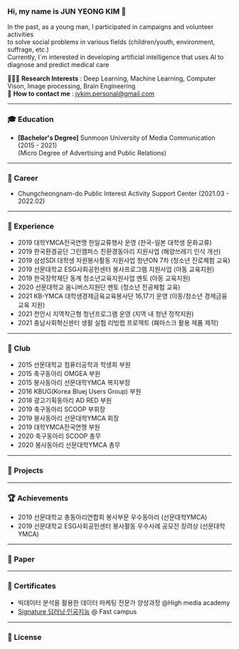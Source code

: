### Hi, my name is JUN YEONG KIM 👋
In the past, as a young man, I participated in campaigns and volunteer activities \
to solve social problems in various fields (children/youth, environment, suffrage, etc.) \
Currently, I`m interested in developing artificial intelligence that uses AI to diagnose and predict medical care

🧑🏻‍💻 **Research Interests** : Deep Learning, Machine Learning, Computer Vison, Image processing, Brain Engineering \
📝 **How to contact me** : jykim.personal@gmail.com

--------------------------------------------------------------------------------------------------------------------
### 🎓 Education
- **[Bachelor's Degree]** Sunmoon University of Media Communication (2015 - 2021) \
  (Micro Degree of Advertising and Public Relations)
<!--- **[Bachelor's Degree]** Hallym University of Artificial Intelligence Convergence (2025 - present) \
  (Micro Degree of AI Medical Convergence) -->
--------------------------------------------------------------------------------------------------------------------
### 👔 Career
- Chungcheongnam-do Public Interest Activity Support Center (2021.03 - 2022.02)
<!--- [MMC Lab](https://mmc.hallym.ac.kr/?page_id=3780) Undergraduate Research Student (2025.03 - present) -->
--------------------------------------------------------------------------------------------------------------------
### 📖 Experience
- 2019 대학YMCA전국연맹 한일교류행사 운영 (한국-일본 대학생 문화교류) 
- 2019 한국환경공단 그린캠퍼스 친환경동아리 지원사업 (해양쓰레기 인식 개선)
- 2019 삼성SDI 대학생 자원봉사활동 지원사업 청년ON 7차 (청소년 진로체험 교육)
- 2019 선문대학교 ESG사회공헌센터 봉사프로그램 지원사업 (아동 교육지원)
- 2019 한국장학재단 동계 청소년교육지원사업 멘토 (아동 교육지원)
- 2020 선문대학교 옴니버스지원단 멘토 (청소년 전공체험 교육)
- 2021 KB-YMCA 대학생경제금육교육봉사단 16,17기 운영 (아동/청소년 경제금융교육 지원)
- 2021 천안시 지역착근형 청년프로그램 운영 (지역 내 청년 정착지원)
- 2021 충남사회혁신센터 생활 실험 리빙랩 프로젝트 (폐마스크 활용 제품 제작)
--------------------------------------------------------------------------------------------------------------------
### 🚀 Club
- 2015 선문대학교 컴퓨터공학과 학생회 부원
- 2015 축구동아리 OMGEA 부원
- 2015 봉사동아리 선문대학YMCA 복지부장
- 2016 KBUG(Korea Bluej Users Group) 부원 
- 2018 광고기획동아리 AD RED 부원
- 2019 축구동아리 SCOOP 부회장
- 2019 봉사동아리 선문대학YMCA 회장
- 2019 대학YMCA전국연맹 부원
- 2020 축구동아리 SCOOP 총무
- 2020 봉사동아리 선문대학YMCA 총무
--------------------------------------------------------------------------------------------------------------------
### 🐾 Projects
<!--- ### Work experience 👔
| Job Position                  | Company                    | Field                         | Work Period       |
| ----------------------------- | -------------------------- | ----------------------------- | ----------------- |
| **Head of AI Transformation** | **Social Discovery Group** | **LLM, Conversational AI**    | **2024-05 — now** |
| Research Scientist Lead       | SberDevices                | LLM, GigaChat                 | 2023-04 — 2024-05 |
| NLP Team Lead                 | SberDevices                | Search, Information Retrieval | 2022-10 — 2023-04 |
| NLP Tech Lead                 | Sber AI Lab                | NLP, MLOps, Mentoring         | 2021-05 — 2022-10 |
| Senior NLP Engineer           | Tinkoff AI Lab             | Virtual Assistant "Oleg"      | 2021-02 — 2021-04 |
| Middle NLP Engineer           | MTS AI Lab                 | NER with Pseudo-Labeling      | 2020-05 — 2021-02 |
| Junior Data Scientist         | Sberbank                   | ML with Tabular Data, CV      | 2018-07 — 2020-05 |
-->
--------------------------------------------------------------------------------------------------------------------
### 🏆 Achievements
- 2019 선문대학교 총동아리연합회 봉사부문 우수동아리 (선문대학YMCA)
- 2019 선문대학교 ESG사회공헌센터 봉사활동 우수사례 공모전 장려상 (선문대학YMCA)
--------------------------------------------------------------------------------------------------------------------
### 📃 Paper
--------------------------------------------------------------------------------------------------------------------
### 📜 Certificates
- 빅데이터 분석을 활용한 데이터 마케팅 전문가 양성과정 @High media academy
- [Signature 딥러닝·인공지능](https://fastcampus.co.kr/data_online_signature) @ Fast campus
<!--- [딥러닝을 활용한 의료 영상 처리 & 모델 개발](https://fastcampus.co.kr/data_online_medicalai) @ Fastcampus -->
--------------------------------------------------------------------------------------------------------------------
### 🪪 License
<!--- - TOEIC (2025.)
- ADSP (2025.)
- SQLD (2025.)
- 정보처리기사 (2025.)
- 빅데이터처리기사 (2025.)
-->
